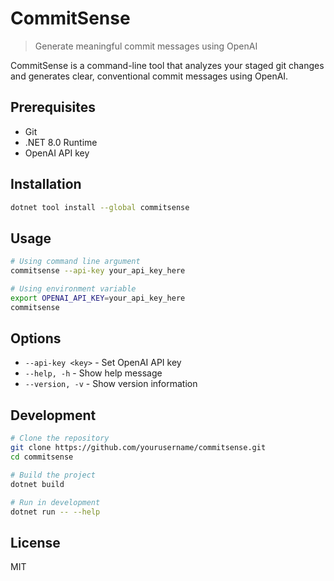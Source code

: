# CommitSense

> Generate meaningful commit messages using OpenAI

CommitSense is a command-line tool that analyzes your staged git changes and generates clear, conventional commit messages using OpenAI.

## Prerequisites

- Git
- .NET 8.0 Runtime
- OpenAI API key

## Installation

```bash
dotnet tool install --global commitsense
```

## Usage

```bash
# Using command line argument
commitsense --api-key your_api_key_here

# Using environment variable
export OPENAI_API_KEY=your_api_key_here
commitsense
```

## Options

- `--api-key <key>` - Set OpenAI API key
- `--help, -h` - Show help message
- `--version, -v` - Show version information

## Development

```bash
# Clone the repository
git clone https://github.com/yourusername/commitsense.git
cd commitsense

# Build the project
dotnet build

# Run in development
dotnet run -- --help
```

## License

MIT 